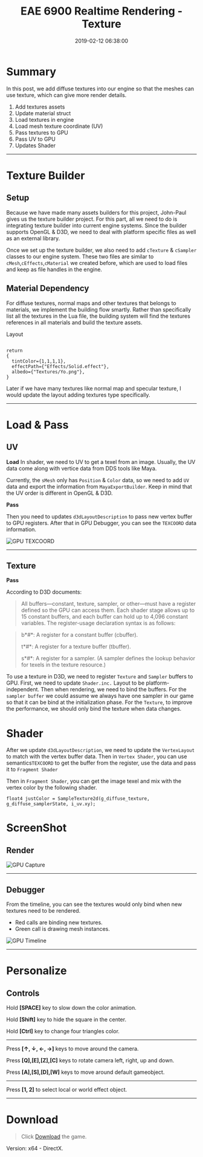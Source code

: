 ﻿---
title: EAE 6900 Realtime Rendering - Texture
date: 2019-02-12 06:38:00
tags: 
- Entertainment Arts Engineering 
- Realtime Rendering
- Textrure
- EAE 6900 
categories: 
- Game Engine
- Realtime Rendering
thumbnail: https://chenmi-ink-1252570167.cos.na-siliconvalley.myqcloud.com/EAE6320/ScreenShotRT06.gif
toc: true
---

# Summary 

In this post, we add diffuse textures into our engine so that the meshes can use texture, which can give more render details.

<!--more--> 

1.  Add textures assets
2.  Update material struct
2.  Load textures in engine
3.  Load mesh texture coordinate (UV)
3.  Pass textures to GPU
4.  Pass UV to GPU
5.  Updates Shader 

---

# Texture Builder

## Setup

Because we have made many assets builders for this project, John-Paul gives us the texture builder project. For this part, all we need to do is integrating texture builder into current engine systems. Since the builder supports OpenGL & D3D, we need to deal with platform specific files as well as an external library.


Once we set up the texture builder, we also need to add `cTexture` & `cSampler` classes to our engine system. These two files are similar to `cMesh`,`cEffects`,`cMaterial` we created before, which are used to load files and keep as file handles in the engine.

## Material Dependency

For diffuse textures, normal maps and other textures that belongs to materials, we implement the building flow smartly. Rather than specifically list all the textures in the Lua file, the building system will find the textures references in all materials and build the texture assets.


Layout

```

return
{
  tintColor={1,1,1,1},
  effectPath={"Effects/Solid.effect"},
  albedo={"Textures/Yo.png"},
}

```

Later if we have many textures like normal map and specular texture, I would update the layout adding textures type specifically.

---


# Load & Pass

## UV

**Load**
In shader, we need to UV to get a texel from an image. Usually, the UV data come along with vertice data from DDS tools like Maya.

Currently, the `sMesh` only has `Position` & `Color` data, so we need to add `UV` data and export the information from `MayaExportBuilder`. Keep in mind that the UV order is different in OpenGL & D3D.

**Pass**

Then you need to updates `d3dLayoutDescription` to pass new vertex buffer to GPU registers. After that in GPU Debugger, you can see the `TEXCOORD` data information.

![GPU TEXCOORD](https://chenmi-ink-1252570167.cos.na-siliconvalley.myqcloud.com/EAE6320/RT06TEXCOORD.png)

---

## Texture

**Pass**

According to D3D documents:

> All buffers—constant, texture, sampler, or other—must have a register defined so the GPU can access them. Each shader stage allows up to 15 constant buffers, and each buffer can hold up to 4,096 constant variables. The register-usage declaration syntax is as follows:

> b*#*: A register for a constant buffer (cbuffer).
>
> t*#*: A register for a texture buffer (tbuffer).
>
> s*#*: A register for a sampler. (A sampler defines the lookup behavior for texels in the texture resource.)


To use a texture in D3D, we need to register `Texture` and `Sampler` buffers to GPU. First, we need to  update `Shader.inc.` Layout to be platform-independent. Then when rendering, we need to bind the buffers. For the `sampler buffer` we could assume we always have one sampler in our game so that it can be bind at the initialization phase. For the `Texture`,  to improve the performance, we should only bind the texture when data changes.





# Shader


After we update `d3dLayoutDescription`, we need to update the `VertexLayout` to match with the vertex buffer data. Then in `Vertex Shader`, you can use semantics`TEXCOORD` to get the buffer from the register, use the data and pass it to `Fragment Shader`

Then in `Fragment Shader`, you can get the image texel and mix with the vertex color by the following shader.

``` HLSL
float4 justColor = SampleTexture2d(g_diffuse_texture, g_diffuse_samplerState, i_uv.xy);
```



# ScreenShot

## Render

![GPU Capture](https://chenmi-ink-1252570167.cos.na-siliconvalley.myqcloud.com/EAE6320/ScreenShotRT06.gif)

---

## Debugger

From the timeline, you can see the textures would only bind when new textures need to be rendered. 

- Red calls are binding new textures.
- Green call is drawing mesh instances.


![GPU Timeline](https://chenmi-ink-1252570167.cos.na-siliconvalley.myqcloud.com/EAE6320/TimeLineRT06.png)




---

# Personalize

## Controls

Hold **[SPACE]** key to slow down the color animation. 

Hold **[Shift]** key to hide the square in the center.

Hold **[Ctrl]** key to change four triangles color.

---

Press **[↑, ↓, ←, →]** keys to move around the camera. 

Press **[Q],[E],[Z],[C]** keys to rotate camera left, right, up and down.

Press **[A],[S],[D],[W]** keys to move around default gameobject.

---

Press **[1, 2]** to select local or world effect object. 


***
 



# Download

> Click [Download](https://chenmi-ink-1252570167.cos.na-siliconvalley.myqcloud.com/EAE6320/RTR06.zip) the game.

Version: x64 - DirectX.




